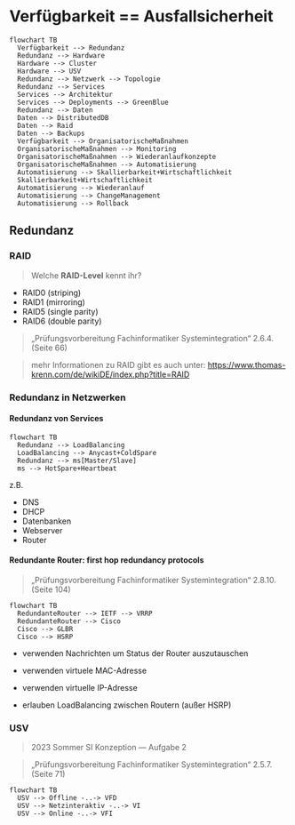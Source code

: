 # Verfügbarkeit == Ausfallsicherheit

```mermaid
flowchart TB
  Verfügbarkeit --> Redundanz
  Redundanz --> Hardware
  Hardware --> Cluster
  Hardware --> USV
  Redundanz --> Netzwerk --> Topologie
  Redundanz --> Services
  Services --> Architektur
  Services --> Deployments --> GreenBlue
  Redundanz --> Daten
  Daten --> DistributedDB
  Daten --> Raid
  Daten --> Backups
  Verfügbarkeit --> OrganisatorischeMaßnahmen
  OrganisatorischeMaßnahmen --> Monitoring
  OrganisatorischeMaßnahmen --> Wiederanlaufkonzepte
  OrganisatorischeMaßnahmen --> Automatisierung
  Automatisierung --> Skallierbarkeit+Wirtschaftlichkeit
  Skallierbarkeit+Wirtschaftlichkeit
  Automatisierung --> Wiederanlauf
  Automatisierung --> ChangeManagement
  Automatisierung --> Rollback
```

## Redundanz

### RAID

> Welche **RAID-Level** kennt ihr?

- RAID0 (striping)
- RAID1 (mirroring)
- RAID5 (single parity)
- RAID6 (double parity)

> „Prüfungsvorbereitung Fachinformatiker Systemintegration“ 2.6.4. (Seite 66)

> mehr Informationen zu RAID gibt es auch unter: https://www.thomas-krenn.com/de/wikiDE/index.php?title=RAID

### Redundanz in Netzwerken

#### Redundanz von Services

```mermaid
flowchart TB
  Redundanz --> LoadBalancing
  LoadBalancing --> Anycast+ColdSpare
  Redundanz --> ms[Master/Slave]
  ms --> HotSpare+Heartbeat
```

z.B.
* DNS
* DHCP
* Datenbanken
* Webserver
* Router

#### Redundante Router: first hop redundancy protocols

> „Prüfungsvorbereitung Fachinformatiker Systemintegration“ 2.8.10. (Seite 104)

```mermaid
flowchart TB
  RedundanteRouter --> IETF --> VRRP
  RedundanteRouter --> Cisco
  Cisco --> GLBR
  Cisco --> HSRP
```

* verwenden Nachrichten um Status der Router auszutauschen
* verwenden virtuele MAC-Adresse
* verwenden virtuelle IP-Adresse

* erlauben LoadBalancing zwischen Routern (außer HSRP)

### USV

> 2023 Sommer SI Konzeption — Aufgabe 2

> „Prüfungsvorbereitung Fachinformatiker Systemintegration“ 2.5.7. (Seite 71)

```mermaid
flowchart TB
  USV --> Offline -..-> VFD
  USV --> Netzinteraktiv -..-> VI
  USV --> Online -..-> VFI
```
